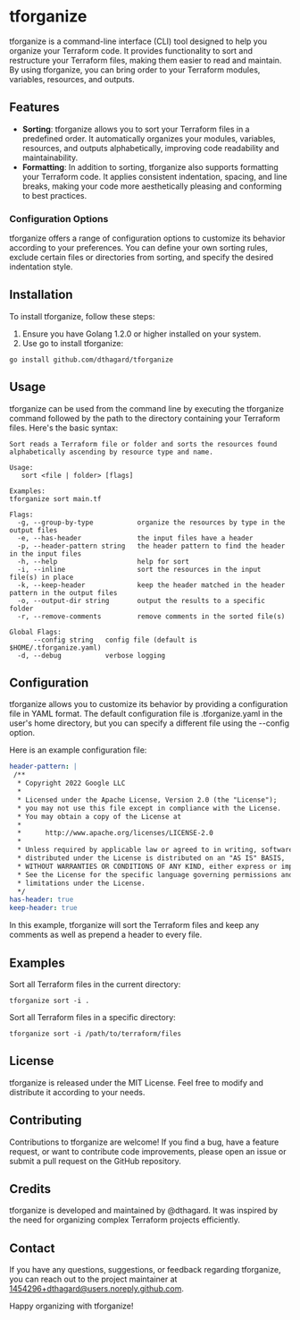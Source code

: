 # tforganize

tforganize is a command-line interface (CLI) tool designed to help you organize your Terraform code. It provides functionality to sort and restructure your Terraform files, making them easier to read and maintain. By using tforganize, you can bring order to your Terraform modules, variables, resources, and outputs.

## Features

- **Sorting**: tforganize allows you to sort your Terraform files in a predefined order. It automatically organizes your modules, variables, resources, and outputs alphabetically, improving code readability and maintainability.
- **Formatting**: In addition to sorting, tforganize also supports formatting your Terraform code. It applies consistent indentation, spacing, and line breaks, making your code more aesthetically pleasing and conforming to best practices.

### Configuration Options

tforganize offers a range of configuration options to customize its behavior according to your preferences. You can define your own sorting rules, exclude certain files or directories from sorting, and specify the desired indentation style.

## Installation

To install tforganize, follow these steps:

1. Ensure you have Golang 1.2.0 or higher installed on your system.
1. Use go to install tforganize:

```shell
go install github.com/dthagard/tforganize
```

## Usage

tforganize can be used from the command line by executing the tforganize command followed by the path to the directory containing your Terraform files. Here's the basic syntax:

```shell
Sort reads a Terraform file or folder and sorts the resources found alphabetically ascending by resource type and name.

Usage:
   sort <file | folder> [flags]

Examples:
tforganize sort main.tf

Flags:
  -g, --group-by-type           organize the resources by type in the output files
  -e, --has-header              the input files have a header
  -p, --header-pattern string   the header pattern to find the header in the input files
  -h, --help                    help for sort
  -i, --inline                  sort the resources in the input file(s) in place
  -k, --keep-header             keep the header matched in the header pattern in the output files
  -o, --output-dir string       output the results to a specific folder
  -r, --remove-comments         remove comments in the sorted file(s)

Global Flags:
      --config string   config file (default is $HOME/.tforganize.yaml)
  -d, --debug           verbose logging
```

## Configuration

tforganize allows you to customize its behavior by providing a configuration file in YAML format. The default configuration file is .tforganize.yaml in the user's home directory, but you can specify a different file using the --config option.

Here is an example configuration file:

```yaml
header-pattern: |
 /**
  * Copyright 2022 Google LLC
  *
  * Licensed under the Apache License, Version 2.0 (the "License");
  * you may not use this file except in compliance with the License.
  * You may obtain a copy of the License at
  *
  *      http://www.apache.org/licenses/LICENSE-2.0
  *
  * Unless required by applicable law or agreed to in writing, software
  * distributed under the License is distributed on an "AS IS" BASIS,
  * WITHOUT WARRANTIES OR CONDITIONS OF ANY KIND, either express or implied.
  * See the License for the specific language governing permissions and
  * limitations under the License.
  */
has-header: true
keep-header: true
```

In this example, tforganize will sort the Terraform files and keep any comments as well as prepend a header to every file.

## Examples

Sort all Terraform files in the current directory:

```shell
tforganize sort -i .
```

Sort all Terraform files in a specific directory:

```shell
tforganize sort -i /path/to/terraform/files
```

## License

tforganize is released under the MIT License. Feel free to modify and distribute it according to your needs.

## Contributing

Contributions to tforganize are welcome! If you find a bug, have a feature request, or want to contribute code improvements, please open an issue or submit a pull request on the GitHub repository.

## Credits

tforganize is developed and maintained by @dthagard. It was inspired by the need for organizing complex Terraform projects efficiently.

## Contact

If you have any questions, suggestions, or feedback regarding tforganize, you can reach out to the project maintainer at 1454296+dthagard@users.noreply.github.com.

Happy organizing with tforganize!
